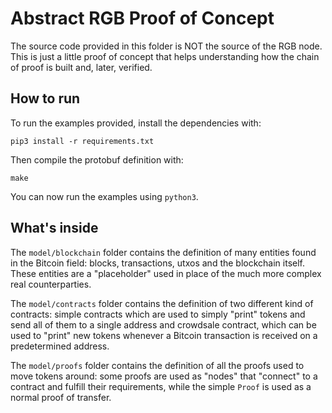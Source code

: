 # Abstract RGB Proof of Concept

The source code provided in this folder is NOT the source of the RGB node. This is just a little proof of concept that helps understanding how the chain of proof is built and, later, verified.

## How to run

To run the examples provided, install the dependencies with:

```
pip3 install -r requirements.txt
```

Then compile the protobuf definition with:

```
make
```

You can now run the examples using `python3`.

## What's inside

The `model/blockchain` folder contains the definition of many entities found in the Bitcoin field: blocks, transactions, utxos and the blockchain itself. These entities are a "placeholder" used in place of the much more complex real counterparties.

The `model/contracts` folder contains the definition of two different kind of contracts: simple contracts which are used to simply "print" tokens and send all of them to a single address and crowdsale contract, which can be used to "print" new tokens whenever a Bitcoin transaction is received on a predetermined address.

The `model/proofs` folder contains the definition of all the proofs used to move tokens around: some proofs are used as "nodes" that "connect" to a contract and fulfill  their requirements, while the simple `Proof` is used as a normal proof of transfer.